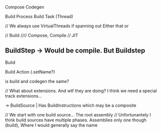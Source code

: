 Compose
Codegen



Build Process
Build Task (Thread)

// We always use VirtualThreads if spanning out 
Either that or



// Build
//// Compose, Compile
// JIT

BuildStep -> Would be compile. But Buildstep
------------
Build

Build Action (.setName?)


is build and codegen the same?

// What about extensions. And wtf they are doing? I think we need a special track extensions...

-> BuildSource | Has BuildInstructions which may be a composite

// We start with one build source... The root assembly
// Unfortunantely I think build sources have multiple phases. Assemblies only one though (build), Where I would generally say the name
